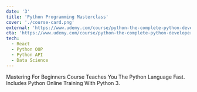 ```yaml
---
date: '3'
title: 'Python Programming Masterclass'
cover: './course-card.png'
external: 'https://www.udemy.com/course/python-the-complete-python-developer-course/'
cta: 'https://www.udemy.com/course/python-the-complete-python-developer-course/'
tech:
  - React
  - Python OOP
  - Python API
  - Data Science
---
```


Mastering For Beginners Course Teaches You The Python Language Fast. Includes Python Online Training With Python 3.
